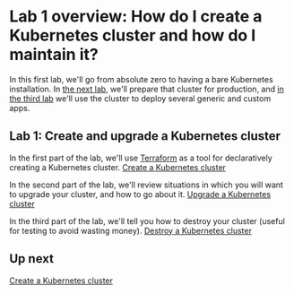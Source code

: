 # Lab 1 overview: How do I create a Kubernetes cluster and how do I maintain it?

In this first lab, we'll go from absolute zero to having a bare Kubernetes installation. In [the next lab](/labs/lab2/overview.md), we'll prepare that cluster for production, and [in the third lab](/labs/lab3/overview.md) we'll use the cluster to deploy several generic and custom apps.

## Lab 1: Create and upgrade a Kubernetes cluster

In the first part of the lab, we'll use [Terraform](/) as a tool for declaratively creating a Kubernetes cluster. [Create a Kubernetes cluster](/labs/lab1/create-cluster.md)

In the second part of the lab, we'll review situations in which you will want to upgrade your cluster, and how to go about it. [Upgrade a Kubernetes cluster](/labs/lab1/upgrade-cluster.md)

In the third part of the lab, we'll tell you how to destroy your cluster (useful for testing to avoid wasting money). [Destroy a Kubernetes cluster](/labs/lab1/destroy-cluster.md)

## Up next

[Create a Kubernetes cluster](/labs/lab1/create-cluster.md)

